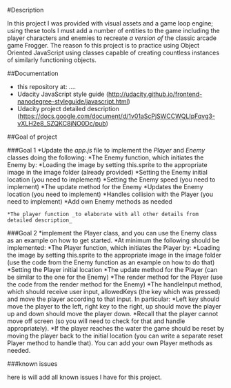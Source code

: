 #Description

In this project I was provided with visual assets and a game loop engine; using these tools I must add a number of entities to the game including the player characters and enemies to recreate _a version of_ the classic arcade game Frogger. The reason fo this project is to practice using Object Oriented JavaScript using classes capable of creating countless instances of similarly functioning objects.

##Documentation

  * this repository at: ....
  * Udacity JavaScript style guide (http://udacity.github.io/frontend-nanodegree-styleguide/javascript.html)
  * Udacity project detailed description (https://docs.google.com/document/d/1v01aScPjSWCCWQLIpFqvg3-vXLH2e8_SZQKC8jNO0Dc/pub)

##Goal of project

###Goal 1
  *Update the _app.js_ file to implement the _Player_ and _Enemy_ classes doing the following:
    *The Enemy function, which initiates the Enemy by:
        *Loading the image by setting this.sprite to the appropriate image in the image folder (already provided)
        *Setting the Enemy initial location (you need to implement)
        *Setting the Enemy speed (you need to implement)
    *The update method for the Enemy
        *Updates the Enemy location (you need to implement)
        *Handles collision with the Player (you need to implement)
    *Add own Enemy methods as needed

    *The player function _to elaborate with all other details from detailed description_

###Goal 2
 *implement the Player class, and you can use the Enemy class as an example on how to get started.
 *At minimum the following should be implemented:
    *The Player function, which initiates the Player by:
      *Loading the image by setting this.sprite to the appropriate image in the image folder (use the code from the Enemy function as an example on how to do that)
      *Setting the Player initial location
      *The update method for the Player (can be similar to the one for the Enemy)
      *The render method for the Player (use the code from the render method for the Enemy)
      *The handleInput method, which should receive user input, allowedKeys (the key which was pressed) and move the player according to that input. In particular:
        *Left key should move the player to the left, right key to the right, up should move the player up and down should move the player down.
      *Recall that the player cannot move off screen (so you will need to check for that and handle appropriately).
      *If the player reaches the water the game should be reset by moving the player back to the initial location (you can write a separate reset Player method to handle that).
You can add your own Player methods as needed.

###known issues

here is will add all known issues I have for this project.
